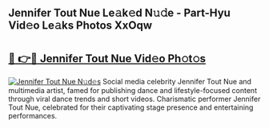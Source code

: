 ## Jennifer Tout Nue Le𝚊k𝚎d N𝚞𝚍e - Part-Hyu Vid𝚎o Le𝚊ks Photos XxOqw

# <h2><a href="http://fb7m9q.evod.top/?m=Jennifer+Tout+Nue">🔗 👉🔴 Jennifer Tout Nue Vid𝚎o Ph𝚘t𝚘s</a></h2>

[![Jennifer Tout Nue N𝚞d𝚎s](https://i.imgur.com/8V9OHl7.gif)](http://fb7m9q.evod.top/?m=Jennifer+Tout+Nue)
Social media celebrity Jennifer Tout Nue and multimedia artist, famed for publishing dance and lifestyle-focused content through viral dance trends and short videos. Charismatic performer Jennifer Tout Nue, celebrated for their captivating stage presence and entertaining performances. 
